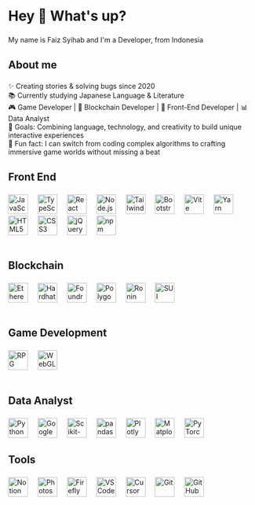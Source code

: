 <h1 align="left">Hey 👋 What's up?</h1>

###

<p align="left">My name is Faiz Syihab and I'm a Developer, from Indonesia</p>

###

<h2 align="left">About me</h2>

###

<p align="left">
  ✨ Creating stories & solving bugs since 2020 <br>
  📚 Currently studying Japanese Language & Literature <br>
  🎮 Game Developer | 🔗 Blockchain Developer | 🎨 Front-End Developer | 📊 Data Analyst <br>
  🎯 Goals: Combining language, technology, and creativity to build unique interactive experiences <br>
  🎲 Fun fact: I can switch from coding complex algorithms to crafting immersive game worlds without missing a beat
</p>


###

<h2 align="left">Front End</h2>

###

<div align="left">
  <img src="https://cdn.jsdelivr.net/gh/devicons/devicon/icons/javascript/javascript-original.svg" height="40" alt="JavaScript" /> <img width="12" />
  <img src="https://cdn.jsdelivr.net/gh/devicons/devicon/icons/typescript/typescript-original.svg" height="40" alt="TypeScript" /> <img width="12" />
  <img src="https://cdn.jsdelivr.net/gh/devicons/devicon/icons/react/react-original.svg" height="40" alt="React" /> <img width="12" />
  <img src="https://cdn.jsdelivr.net/gh/devicons/devicon/icons/nodejs/nodejs-original.svg" height="40" alt="Node.js" /> <img width="12" />
  <img src="https://cdn.jsdelivr.net/gh/devicons/devicon/icons/tailwindcss/tailwindcss-original.svg" height="40" alt="Tailwind CSS" /> <img width="12" />
  <img src="https://cdn.jsdelivr.net/gh/devicons/devicon/icons/bootstrap/bootstrap-original.svg" height="40" alt="Bootstrap" /> <img width="12" />
  <img src="https://cdn.jsdelivr.net/gh/devicons/devicon/icons/vite/vite-original.svg" height="40" alt="Vite" /> <img width="12" />
  <img src="https://cdn.jsdelivr.net/gh/devicons/devicon/icons/yarn/yarn-original.svg" height="40" alt="Yarn" /> <img width="12" />
  <img src="https://cdn.jsdelivr.net/gh/devicons/devicon/icons/html5/html5-original.svg" height="40" alt="HTML5" /> <img width="12" />
  <img src="https://cdn.jsdelivr.net/gh/devicons/devicon/icons/css3/css3-original.svg" height="40" alt="CSS3" /> <img width="12" />
  <img src="https://cdn.jsdelivr.net/gh/devicons/devicon/icons/jquery/jquery-original.svg" height="40" alt="jQuery" /> <img width="12" />
  <img src="https://cdn.jsdelivr.net/gh/devicons/devicon/icons/npm/npm-original-wordmark.svg" height="40" alt="npm" />
  <br><br>
  

###

<h2 align="left">Blockchain</h2>

###

<img src="[https://cryptologos.cc/logos/ethereum-eth-logo.svg?v=024](https://www.svgrepo.com/svg/349356/ethereum)" height="40" alt="Ethereum" /> <img width="12" />
  <img src="https://hardhat.org/badge.svg" height="40" alt="Hardhat" /> <img width="12" />
  <img src="https://pbs.twimg.com/profile_images/1689508741293335808/qAzwkjev_400x400.jpg" height="40" alt="Foundry" /> <img width="12" />
  <img src="https://cryptologos.cc/logos/polygon-matic-logo.svg?v=024" height="40" alt="Polygon" /> <img width="12" />
  <img src="https://ronin.network/images/logos/ronin-logo-purple.svg" height="40" alt="Ronin" /> <img width="12" />
  <img src="[https://cryptologos.cc/logos/sui-sui-logo.svg?v=024](https://encrypted-tbn0.gstatic.com/images?q=tbn:ANd9GcR12mA3zSzz_9SWnLm4B_0OocWAQhpAnaAzYA&s)" height="40" alt="SUI" />
  <br><br>

###

<h2 align="left">Game Development</h2>

###

 <img src="https://static.rpgmakerweb.com/img/shared/rpgmaker-logo.png" height="40" alt="RPG Maker MV" /> <img width="12" />
  <img src="https://upload.wikimedia.org/wikipedia/commons/6/6d/WebGL_Logo.svg" height="40" alt="WebGL" />
  <br><br>

###

<h2 align="left">Data Analyst</h2>

###

 <img src="https://cdn.jsdelivr.net/gh/devicons/devicon/icons/python/python-original.svg" height="40" alt="Python" /> <img width="12" />
  <img src="https://colab.research.google.com/img/colab_favicon_256px.png" height="40" alt="Google Colab" /> <img width="12" />
  <img src="https://upload.wikimedia.org/wikipedia/commons/0/05/Scikit_learn_logo_small.svg" height="40" alt="Scikit-learn" /> <img width="12" />
  <img src="https://pandas.pydata.org/static/img/pandas_secondary.svg" height="40" alt="pandas" /> <img width="12" />
  <img src="https://upload.wikimedia.org/wikipedia/commons/2/21/Plotly_logo.png" height="40" alt="Plotly" /> <img width="12" />
  <img src="https://matplotlib.org/stable/_static/logo2_compressed.svg" height="40" alt="Matplotlib" /> <img width="12" />
  <img src="https://www.pyimagesearch.com/wp-content/uploads/2019/10/PyTorch-logo-notext.png" height="40" alt="PyTorch" />

###

<h2 align="left">Tools</h2>

###

<img src="https://upload.wikimedia.org/wikipedia/commons/e/e9/Notion-logo.svg" height="40" alt="Notion AI" /> <img width="12" />
  <img src="https://cdn-icons-png.flaticon.com/512/5968/5968532.png" height="40" alt="Photoshop" /> <img width="12" />
  <img src="https://seeklogo.com/images/A/adobe-firefly-logo-04C24A41D7-seeklogo.com.png" height="40" alt="Firefly AI" /> <img width="12" />
  <img src="https://code.visualstudio.com/assets/images/code-stable.png" height="40" alt="VS Code" /> <img width="12" />
  <img src="https://avatars.githubusercontent.com/u/143927776?s=280&v=4" height="40" alt="Cursor AI" /> <img width="12" />
  <img src="https://cdn.jsdelivr.net/gh/devicons/devicon/icons/git/git-original.svg" height="40" alt="Git" /> <img width="12" />
  <img src="https://cdn.jsdelivr.net/gh/devicons/devicon/icons/github/github-original.svg" height="40" alt="GitHub" />

###




<!---
Fzz90/Fzz90 is a ✨ special ✨ repository because its `README.md` (this file) appears on your GitHub profile.
You can click the Preview link to take a look at your changes.
--->

